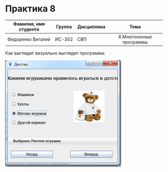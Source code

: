 ﻿# Практика 8
| Фамилия, имя студента | Группа    | Дисциплина  |Тема                              
| --------------------- |:---------:| ------------|:--------------------------------:|
| Федоренко Виталий     | ИС-302    | СВП         |8.Многооконые программы | 



Как выглядит визуально выглядит программа: 

![Screenshot](screenshot.png)
